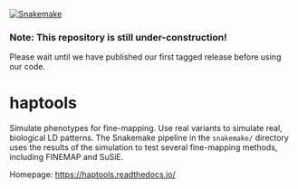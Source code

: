 [![Snakemake](https://img.shields.io/badge/snakemake-≥6.7.0-brightgreen.svg?style=flat-square)](https://snakemake.bitbucket.io)

### Note: This repository is still under-construction!
Please wait until we have published our first tagged release before using our code.

# haptools
Simulate phenotypes for fine-mapping. Use real variants to simulate real, biological LD patterns.
The Snakemake pipeline in the `snakemake/` directory uses the results of the simulation to test several fine-mapping methods, including FINEMAP and SuSiE.

Homepage: https://haptools.readthedocs.io/
